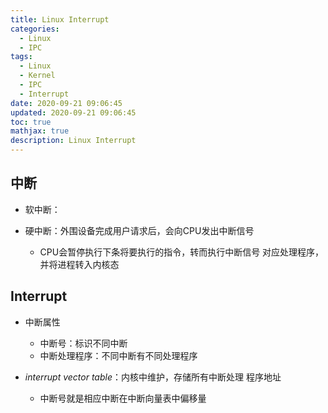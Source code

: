 ```yaml
---
title: Linux Interrupt
categories:
  - Linux
  - IPC
tags:
  - Linux
  - Kernel
  - IPC
  - Interrupt
date: 2020-09-21 09:06:45
updated: 2020-09-21 09:06:45
toc: true
mathjax: true
description: Linux Interrupt
---
```


##	中断

-	软中断：

-	硬中断：外围设备完成用户请求后，会向CPU发出中断信号
	-	CPU会暂停执行下条将要执行的指令，转而执行中断信号
		对应处理程序，并将进程转入内核态

##	Interrupt

-	中断属性
	-	中断号：标识不同中断
	-	中断处理程序：不同中断有不同处理程序

-	*interrupt vector table*：内核中维护，存储所有中断处理
	程序地址
	-	中断号就是相应中断在中断向量表中偏移量









